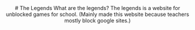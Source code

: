 <div align='center'>
# The Legends
What are the legends?
The legends is a website for unblocked games for school. (Mainly made this website because teachers mostly block google sites.)
</div>
